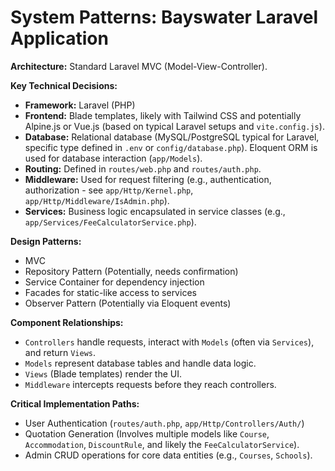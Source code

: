 # System Patterns: Bayswater Laravel Application

**Architecture:** Standard Laravel MVC (Model-View-Controller).

**Key Technical Decisions:**
- **Framework:** Laravel (PHP)
- **Frontend:** Blade templates, likely with Tailwind CSS and potentially Alpine.js or Vue.js (based on typical Laravel setups and `vite.config.js`).
- **Database:** Relational database (MySQL/PostgreSQL typical for Laravel, specific type defined in `.env` or `config/database.php`). Eloquent ORM is used for database interaction (`app/Models`).
- **Routing:** Defined in `routes/web.php` and `routes/auth.php`.
- **Middleware:** Used for request filtering (e.g., authentication, authorization - see `app/Http/Kernel.php`, `app/Http/Middleware/IsAdmin.php`).
- **Services:** Business logic encapsulated in service classes (e.g., `app/Services/FeeCalculatorService.php`).

**Design Patterns:**
- MVC
- Repository Pattern (Potentially, needs confirmation)
- Service Container for dependency injection
- Facades for static-like access to services
- Observer Pattern (Potentially via Eloquent events)

**Component Relationships:**
- `Controllers` handle requests, interact with `Models` (often via `Services`), and return `Views`.
- `Models` represent database tables and handle data logic.
- `Views` (Blade templates) render the UI.
- `Middleware` intercepts requests before they reach controllers.

**Critical Implementation Paths:**
- User Authentication (`routes/auth.php`, `app/Http/Controllers/Auth/`)
- Quotation Generation (Involves multiple models like `Course`, `Accommodation`, `DiscountRule`, and likely the `FeeCalculatorService`).
- Admin CRUD operations for core data entities (e.g., `Courses`, `Schools`).
